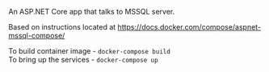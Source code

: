 An ASP.NET Core app that talks to MSSQL server.

Based on instructions located at https://docs.docker.com/compose/aspnet-mssql-compose/

To build container image - `docker-compose build`  
To bring up the services - `docker-compose up`
